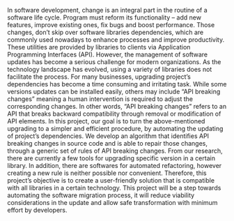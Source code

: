 In software development, change is an integral part in the routine of a software life cycle.
Program must reform its functionality – add new features, improve existing ones, fix bugs
and boost performance. Those changes, don’t skip over software libraries dependencies,
which are commonly used nowadays to enhance processes and improve productivity.
These utilities are provided by libraries to clients via Application Programming Interfaces
(API). However, the management of software updates has become a serious challenge for
modern organizations. As the technology landscape has evolved, using a variety of libraries
does not facilitate the process. For many businesses, upgrading project’s dependencies
has become a time consuming and irritating task. While some versions updates can be
installed easily, others may include “API breaking changes” meaning a human intervention
is required to adjust the corresponding changes. In other words, “API breaking changes”
refers to an API that breaks backward compatibility through removal or modification of API
elements. In this project, our goal is to turn the above-mentioned upgrading to a simpler
and efficient procedure, by automating the updating of project’s dependencies. We develop
an algorithm that identifies API breaking changes in source code and is able to repair those
changes, through a generic set of rules of API breaking changes. From our research, there
are currently a few tools for upgrading specific version in a certain library. In addition, there
are softwares for automated refactoring, however creating a new rule is neither possible nor
convenient. Therefore, this project’s objective is to create a user-friendly solution that is
compatible with all libraries in a certain technology. This project will be a step towards
automating the software migration process, it will reduce viability considerations in the
update and allow safe transformation with minimum effort by developers.


